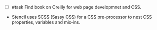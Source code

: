 - [ ] #task Find book on Oreilly for web page developmnet and CSS.

- Stencil uses SCSS (Sassy CSS) for a CSS pre-processor to nest CSS properties, variables and mix-ins.